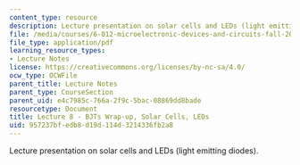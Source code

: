 ```yaml
---
content_type: resource
description: Lecture presentation on solar cells and LEDs (light emitting diodes).
file: /media/courses/6-012-microelectronic-devices-and-circuits-fall-2009/957237bfedb8d19d114d3214336fb2a8_MIT6_012F09_lec08.pdf
file_type: application/pdf
learning_resource_types:
- Lecture Notes
license: https://creativecommons.org/licenses/by-nc-sa/4.0/
ocw_type: OCWFile
parent_title: Lecture Notes
parent_type: CourseSection
parent_uid: e4c7985c-766a-2f9c-5bac-08869dd8bade
resourcetype: Document
title: Lecture 8 - BJTs Wrap-up, Solar Cells, LEDs
uid: 957237bf-edb8-d19d-114d-3214336fb2a8
---
```

Lecture presentation on solar cells and LEDs (light emitting diodes).